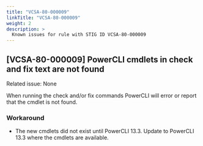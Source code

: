```yaml
---
title: "VCSA-80-000009"
linkTitle: "VCSA-80-000009"
weight: 2
description: >
  Known issues for rule with STIG ID VCSA-80-000009
---
```

## [VCSA-80-000009] PowerCLI cmdlets in check and fix text are not found

Related issue: None

When running the check and/or fix commands PowerCLI will error or report that the cmdlet is not found.  

### Workaround
- The new cmdlets did not exist until PowerCLI 13.3. Update to PowerCLI 13.3 where the cmdlets are available.  
